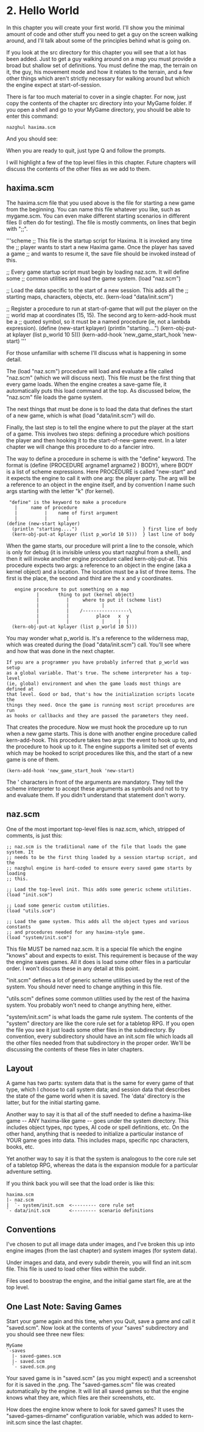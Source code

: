 # 2. Hello World

In this chapter you will create your first world. I'll show you the minimal
amount of code and other stuff you need to get a guy on the screen walking
around, and I'll talk about some of the principles behind what is going on.

If you look at the src directory for this chapter you will see that a lot has
been added. Just to get a guy walking around on a map you must provide a broad
but shallow set of definitions. You must define the map, the terrain on it, the
guy, his movement mode and how it relates to the terrain, and a few other
things which aren't strictly necessary for walking around but which the engine
expect at start-of-session.

There is far too much material to cover in a single chapter. For now, just copy
the contents of the chapter src directory into your MyGame folder. If you open
a shell and go to your MyGame directory, you should be able to enter this
command:

    nazghul haxima.scm

And you should see:

When you are ready to quit, just type Q and follow the prompts.


I will highlight a few of the top level files in this chapter. Future chapters
will discuss the contents of the other files as we add to them.

## haxima.scm

The haxima.scm file that you used above is the file for starting a new game
from the beginning. You can name this file whatever you like, such as
mygame.scm. You can even make different starting scenarios in different files
(I often do for testing). The file is mostly comments, on lines that begin with
";;". 

'''scheme
;; This file is the startup script for Haxima. It is invoked any time the
;; player wants to start a new Haxima game. Once the player has saved a game
;; and wants to resume it, the save file should be invoked instead of this.

;; Every game startup script must begin by loading naz.scm. It will define some
;; common utilities and load the game system.
(load "naz.scm")

;; Load the data specific to the start of a new session. This adds all the
;; starting maps, characters, objects, etc.
(kern-load "data/init.scm")

;; Register a procedure to run at start-of-game that will put the player on the
;; world map at coordinates (15, 15). The second arg to kern-add-hook must be a
;; quoted symbol, so it must be a named procedure (ie, not a lambda expression).
(define (new-start kplayer)
  (println "starting....")
  (kern-obj-put-at kplayer (list p_world 10 5)))
(kern-add-hook 'new_game_start_hook 'new-start)
'''

For those unfamiliar with scheme I'll discuss what is happening in some detail.

The (load "naz.scm") procedure will load and evaluate a file called "naz.scm"
(which we will discuss next). This file must be the first thing that every game
loads. When the engine creates a save-game file, it automatically puts this
load command at the top. As discussed below, the "naz.scm" file loads the game
system.

The next things that must be done is to load the data that defines the start of
a new game, which is what (load "data/init.scm") will do.

Finally, the last step is to tell the engine where to put the player at the
start of a game. This involves two steps: defining a procedure which positions
the player and then hooking it to the start-of-new-game event. In a later
chapter we will change this procedure to do a fancier intro.

The way to define a procedure in scheme is with the "define" keyword. The
format is (define (PROCEDURE argname1 argname2 <etc>) BODY), where BODY is a
list of scheme expressions. Here PROCEDURE is called "new-start" and it expects
the engine to call it with one arg: the player party. The arg will be a
reference to an object in the engine itself, and by convention I name such args
starting with the letter "k" (for kernel).

     "define" is the keyword to make a procedure
       |     name of procedure
       |          |    name of first argument
       |          |       |
    (define (new-start kplayer)
      (println "starting....")                        } first line of body
      (kern-obj-put-at kplayer (list p_world 10 5)))  } last line of body

When the game starts, our procedure will print a line to the console, which is
only for debug (it is invisible unless you start nazghul from a shell), and
then it will invoke another engine procedure called kern-obj-put-at. This
procedure expects two args: a reference to an object in the engine (aka a
kernel object) and a location. The location must be a list of three items. The
first is the place, the second and third are the x and y coordinates.

       engine procedure to put something on a map
               |       thing to put (kernel object)
               |          |     where to put it (scheme list)
               |          |            |
               |          |    /-----------------\
               |          |          place   x  y
               |          |            |     |  |
      (kern-obj-put-at kplayer (list p_world 10 5)))

You may wonder what p_world is. It's a reference to the wilderness map, which
was created during the (load "data/init.scm") call. You'll see where and how
that was done in the next chapter.

    If you are a programmer you have probably inferred that p_world was setup
    as a global variable. That's true. The scheme interpreter has a top-level
    (ie, global) environment and when the game loads most things are defined at
    that level. Good or bad, that's how the initialization scripts locate the
    things they need. Once the game is running most script procedures are run
    as hooks or callbacks and they are passed the parameters they need.

That creates the procedure. Now we must hook the procedure up to run when a new
game starts. This is done with another engine procedure called
kern-add-hook. This procedure takes two args: the event to hook up to, and the
procedure to hook up to it. The engine supports a limited set of events which
may be hooked to script procedures like this, and the start of a new game is
one of them.

    (kern-add-hook 'new_game_start_hook 'new-start)

The ' characters in front of the arguments are mandatory. They tell the scheme
interpreter to accept these arguments as symbols and not to try and evaluate
them. If you didn't understand that statement don't worry.

## naz.scm

One of the most important top-level files is naz.scm, which, stripped of
comments, is just this:

    ;; naz.scm is the traditional name of the file that loads the game system. It
    ;; needs to be the first thing loaded by a session startup script, and the
    ;; nazghul engine is hard-coded to ensure every saved game starts by loading
    ;; this.
    
    ;; Load the top-level init. This adds some generic scheme utilities.
    (load "init.scm")
    
    ;; Load some generic custom utilities.
    (load "utils.scm")
    
    ;; Load the game system. This adds all the object types and various constants
    ;; and procedures needed for any haxima-style game.
    (load "system/init.scm")

This file MUST be named naz.scm. It is a special file which the engine "knows"
about and expects to exist. This requirement is because of the way the engine
saves games. All it does is load some other files in a particular order. I
won't discuss these in any detail at this point.

"init.scm" defines a lot of generic scheme utilities used by the rest of the
system. You should never need to change anything in this file.

"utils.scm" defines some common utilities used by the rest of the haxima
system. You probably won't need to change anything here, either.

"system/init.scm" is what loads the game rule system. The contents of the
"system" directory are like the core rule set for a tabletop RPG. If you open
the file you see it just loads some other files in the subdirectory. By
convention, every subdirectory should have an init.scm file which loads all the
other files needed from that subdirectory in the proper order. We'll be
discussing the contents of these files in later chapters.

## Layout

A game has two parts: system data that is the same for every game of that
type, which I choose to call system data; and session data that describes the
state of the game world when it is saved. The 'data' directory is the latter,
but for the initial starting game.

Another way to say it is that all of the stuff needed to define a haxima-like
game -- ANY haxima-like game -- goes under the system directory. This includes
object types, npc types, AI code or spell definitions, etc. On the other hand,
anything that is needed to initialize a particular instance of YOUR game goes
into data. This includes maps, specific npc characters, books, etc.

Yet another way to say it is that the system is analogous to the core rule set
of a tabletop RPG, whereas the data is the expansion module for a particular
adventure setting.

If you think back you will see that the load order is like this:

    haxima.scm
    |- naz.scm
    |  `- system/init.scm  <--------- core rule set
    `- data/init.scm       <--------- scenario definitions

## Conventions

I've chosen to put all image data under images, and I've broken this up into
engine images (from the last chapter) and system images (for system data).

Under images and data, and every subdir therein, you will find an init.scm
file. This file is used to load other files within the subdir.

Files used to boostrap the engine, and the initial game start file, are at the
top level.

## One Last Note: Saving Games

Start your game again and this time, when you Quit, save a game and call it
"saved.scm". Now look at the contents of your "saves" subdirectory and you
should see three new files:

    MyGame
    `-saves
      |- saved-games.scm
      |- saved.scm
      `- saved.scm.png

Your saved game is in "saved.scm" (as you might expect) and a screenshot for it
is saved in the .png. The "saved-games.scm" file was created automatically by
the engine. It will list all saved games so that the engine knows what they
are, which files are their screenshots, etc.

How does the engine know where to look for saved games? It uses the
"saved-games-dirname" configuration variable, which was added to kern-init.scm
since the last chapter.
